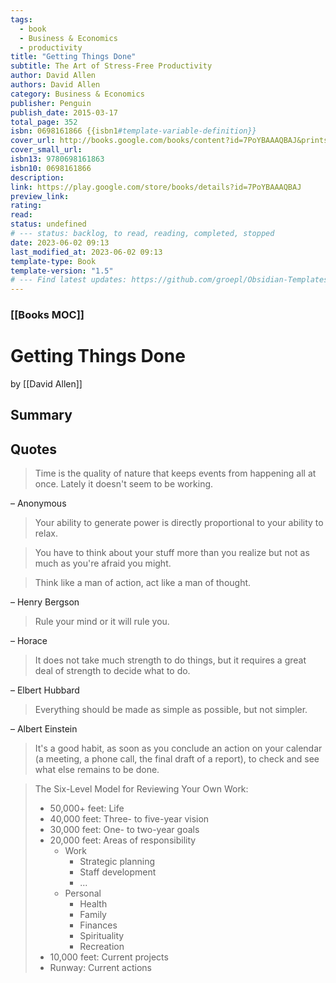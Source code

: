 ```yaml
---
tags:
  - book
  - Business & Economics
  - productivity
title: "Getting Things Done"
subtitle: The Art of Stress-Free Productivity
author: David Allen
authors: David Allen
category: Business & Economics
publisher: Penguin
publish_date: 2015-03-17
total_page: 352
isbn: 0698161866 {{isbn1#template-variable-definition}}
cover_url: http://books.google.com/books/content?id=7PoYBAAAQBAJ&printsec=frontcover&img=1&zoom=1&edge=curl&source=gbs_api
cover_small_url: 
isbn13: 9780698161863
isbn10: 0698161866
description:
link: https://play.google.com/store/books/details?id=7PoYBAAAQBAJ
preview_link: 
rating:
read:
status: undefined
# --- status: backlog, to read, reading, completed, stopped
date: 2023-06-02 09:13
last_modified_at: 2023-06-02 09:13
template-type: Book
template-version: "1.5"
# --- Find latest updates: https://github.com/groepl/Obsidian-Templates
---
```


### [[Books MOC]]

# Getting Things Done

by [[David Allen]]

## Summary

<!--The Book in 3 Sentences. No more than a couple paragraphs summarizing this BOOK -->

## Quotes

> Time is the quality of nature that keeps events from happening all at once. Lately it doesn't seem to be working.

– Anonymous

> Your ability to generate power is directly proportional to your ability to relax.

> You have to think about your stuff more than you realize but not as much as you're afraid you might.

> Think like a man of action, act like a man of thought.

– Henry Bergson

> Rule your mind or it will rule you.

– Horace

> It does not take much strength to do things, but it requires a great deal of strength to decide what to do.

– Elbert Hubbard

> Everything should be made as simple as possible, but not simpler.

– Albert Einstein

> It's a good habit, as soon as you conclude an action on your calendar (a meeting, a phone call, the final draft of a report), to check and see what else remains to be done.

> The Six-Level Model for Reviewing Your Own Work:
> 
> * 50,000+ feet: Life
> * 40,000 feet: Three- to five-year vision
> * 30,000 feet: One- to two-year goals
> * 20,000 feet: Areas of responsibility
> 	* Work
> 		* Strategic planning
> 		* Staff development
> 		* ...
> 	* Personal
> 		* Health
> 		* Family
> 		* Finances
> 		* Spirituality
> 		* Recreation
> * 10,000 feet: Current projects
> * Runway: Current actions